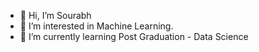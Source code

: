 - 👋 Hi, I’m Sourabh
- 👀 I’m interested in Machine Learning.
- 🌱 I’m currently learning Post Graduation - Data Science


<!---
Coder0071/Coder0071 is a ✨ special ✨ repository because its `README.md` (this file) appears on your GitHub profile.
You can click the Preview link to take a look at your changes.
--->

